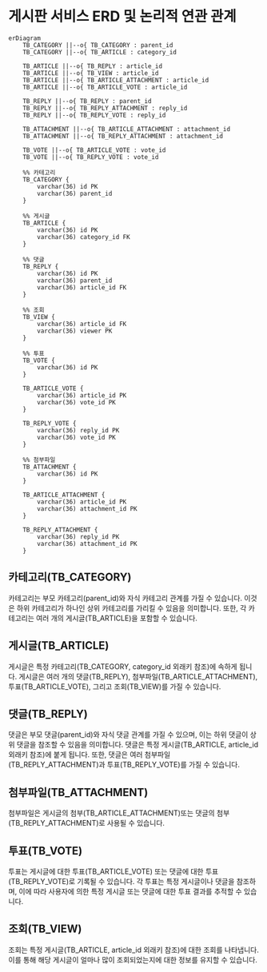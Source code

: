 # 게시판 서비스 ERD 및 논리적 연관 관계

```mermaid
erDiagram
    TB_CATEGORY ||--o{ TB_CATEGORY : parent_id
    TB_CATEGORY ||--o{ TB_ARTICLE : category_id
    
    TB_ARTICLE ||--o{ TB_REPLY : article_id
    TB_ARTICLE ||--o{ TB_VIEW : article_id
    TB_ARTICLE ||--o{ TB_ARTICLE_ATTACHMENT : article_id
    TB_ARTICLE ||--o{ TB_ARTICLE_VOTE : article_id
    
    TB_REPLY ||--o{ TB_REPLY : parent_id
    TB_REPLY ||--o{ TB_REPLY_ATTACHMENT : reply_id
    TB_REPLY ||--o{ TB_REPLY_VOTE : reply_id
    
    TB_ATTACHMENT ||--o{ TB_ARTICLE_ATTACHMENT : attachment_id
    TB_ATTACHMENT ||--o{ TB_REPLY_ATTACHMENT : attachment_id

    TB_VOTE ||--o{ TB_ARTICLE_VOTE : vote_id
    TB_VOTE ||--o{ TB_REPLY_VOTE : vote_id
        
    %% 카테고리
    TB_CATEGORY {
        varchar(36) id PK
        varchar(36) parent_id
    }

    %% 게시글
    TB_ARTICLE {
        varchar(36) id PK
        varchar(36) category_id FK
    }

    %% 댓글
    TB_REPLY {
        varchar(36) id PK
        varchar(36) parent_id
        varchar(36) article_id FK
    }

    %% 조회
    TB_VIEW {
        varchar(36) article_id FK
        varchar(36) viewer PK
    }

    %% 투표
    TB_VOTE {
        varchar(36) id PK
    }

    TB_ARTICLE_VOTE {
        varchar(36) article_id PK
        varchar(36) vote_id PK
    }
        
    TB_REPLY_VOTE {
        varchar(36) reply_id PK
        varchar(36) vote_id PK
    }
    
    %% 첨부파일
    TB_ATTACHMENT {
        varchar(36) id PK
    }
    
    TB_ARTICLE_ATTACHMENT {
        varchar(36) article_id PK
        varchar(36) attachment_id PK
    }

    TB_REPLY_ATTACHMENT {
        varchar(36) reply_id PK
        varchar(36) attachment_id PK
    }

```

## 카테고리(TB_CATEGORY)
카테고리는 부모 카테고리(parent_id)와 자식 카테고리 관계를 가질 수 있습니다. 이것은 하위 카테고리가 하나인 상위 카테고리를 가리킬 수 있음을 의미합니다. 또한, 각 카테고리는 여러 개의 게시글(TB_ARTICLE)을 포함할 수 있습니다.

## 게시글(TB_ARTICLE)
게시글은 특정 카테고리(TB_CATEGORY, category_id 외래키 참조)에 속하게 됩니다. 게시글은 여러 개의 댓글(TB_REPLY), 첨부파일(TB_ARTICLE_ATTACHMENT), 투표(TB_ARTICLE_VOTE), 그리고 조회(TB_VIEW)를 가질 수 있습니다.

## 댓글(TB_REPLY)
댓글은 부모 댓글(parent_id)와 자식 댓글 관계를 가질 수 있으며, 이는 하위 댓글이 상위 댓글을 참조할 수 있음을 의미합니다. 댓글은 특정 게시글(TB_ARTICLE, article_id 외래키 참조)에 붙게 됩니다. 또한, 댓글은 여러 첨부파일(TB_REPLY_ATTACHMENT)과 투표(TB_REPLY_VOTE)를 가질 수 있습니다.

## 첨부파일(TB_ATTACHMENT)
첨부파일은 게시글의 첨부(TB_ARTICLE_ATTACHMENT)또는 댓글의 첨부(TB_REPLY_ATTACHMENT)로 사용될 수 있습니다.

## 투표(TB_VOTE)
투표는 게시글에 대한 투표(TB_ARTICLE_VOTE) 또는 댓글에 대한 투표(TB_REPLY_VOTE)로 기록될 수 있습니다. 각 투표는 특정 게시글이나 댓글을 참조하며, 이에 따라 사용자에 의한 특정 게시글 또는 댓글에 대한 투표 결과를 추적할 수 있습니다.

## 조회(TB_VIEW)
조회는 특정 게시글(TB_ARTICLE, article_id 외래키 참조)에 대한 조회를 나타냅니다. 이를 통해 해당 게시글이 얼마나 많이 조회되었는지에 대한 정보를 유지할 수 있습니다.
